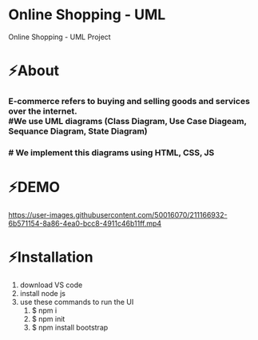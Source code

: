 # Online Shopping - UML
Online Shopping - UML Project
<h1>⚡About</h1>
<h3>
E-commerce refers to buying and selling goods and services over the internet.
<br>
#We use UML diagrams (Class Diagram, Use Case Diageam, Sequance Diagram, State Diagram)</h3>
<h3># We implement this diagrams using HTML, CSS, JS</h3>
<h1>⚡DEMO</h1>

https://user-images.githubusercontent.com/50016070/211166932-6b571154-8a86-4ea0-bcc8-4911c46b11ff.mp4



<h1>⚡Installation</h1>
<ol>
  <li>download VS code</li>
   <li>install node js</li>
    <li>use these commands to run the UI
    <ol>
       <li>$ npm i</li>
       <li>$ npm init </li>
       <li>$ npm install bootstrap</li>
    </ol>
    </li>
</ol>
